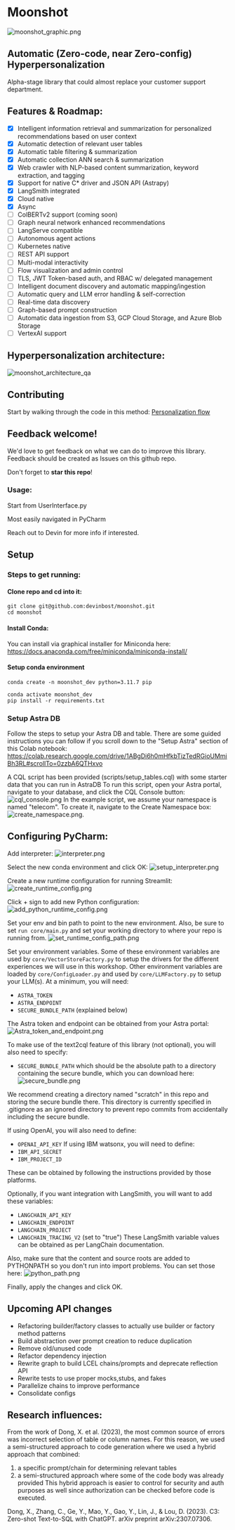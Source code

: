 # Moonshot
![moonshot_graphic.png](img%2Fmoonshot_graphic.png)

## Automatic (Zero-code, near Zero-config) Hyperpersonalization

Alpha-stage library that could almost replace your customer support department.
## Features & Roadmap:
- [x] Intelligent information retrieval and summarization for personalized recommendations based on user context
- [x] Automatic detection of relevant user tables
- [x] Automatic table filtering & summarization
- [x] Automatic collection ANN search & summarization
- [x] Web crawler with NLP-based content summarization, keyword extraction, and tagging
- [x] Support for native C* driver and JSON API (Astrapy)
- [x] LangSmith integrated
- [x] Cloud native
- [x] Async
- [ ] ColBERTv2 support (coming soon)
- [ ] Graph neural network enhanced recommendations
- [ ] LangServe compatible
- [ ] Autonomous agent actions
- [ ] Kubernetes native
- [ ] REST API support
- [ ] Multi-modal interactivity
- [ ] Flow visualization and admin control
- [ ] TLS, JWT Token-based auth, and RBAC w/ delegated management
- [ ] Intelligent document discovery and automatic mapping/ingestion
- [ ] Automatic query and LLM error handling & self-correction
- [ ] Real-time data discovery
- [ ] Graph-based prompt construction
- [ ] Automatic data ingestion from S3, GCP Cloud Storage, and Azure Blob Storage
- [ ] VertexAI support

## Hyperpersonalization architecture:
![moonshot_architecture_qa](img/moonshot_architecture_qa.png)

## Contributing
Start by walking through the code in this method: [Personalization flow](https://github.com/devinbost/moonshot/blob/a62c38e8c68e88d78545797560cf3e760d17f87e/Chatbot.py#L178) 

## Feedback welcome!
We'd love to get feedback on what we can do to improve this library. 
Feedback should be created as Issues on this github repo.

Don't forget to **star this repo**!
### Usage:
Start from UserInterface.py

Most easily navigated in PyCharm

Reach out to Devin for more info if interested.

## Setup

### Steps to get running:

#### Clone repo and cd into it:
```commandline
git clone git@github.com:devinbost/moonshot.git
cd moonshot
```

#### Install Conda:
You can install via graphical installer for Miniconda here: https://docs.anaconda.com/free/miniconda/miniconda-install/

#### Setup conda environment
```commandline
conda create -n moonshot_dev python=3.11.7 pip 
```
```commandline
conda activate moonshot_dev
pip install -r requirements.txt
```

### Setup Astra DB
Follow the steps to setup your Astra DB and table. There are some guided instructions you can follow if you scroll down to the "Setup Astra" section of this Colab notebook:
https://colab.research.google.com/drive/1ABgDi6h0mHfkbTizTedRGioUMmiBh3RL#scrollTo=0zzbA6QTHxvo

A CQL script has been provided (scripts/setup_tables.cql) with some starter data that you can run in AstraDB
To run this script, open your Astra portal, navigate to your database, and click the CQL Console button:
![cql_console.png](img/cql_console.png)
In the example script, we assume your namespace is named "telecom". To create it, navigate to the Create Namespace box:
![create_namespace.png](img/create_namespace.png).

## Configuring PyCharm:
Add interpreter:
![interpreter.png](img/interpreter.png)

Select the new conda environment and click OK:
![setup_interpreter.png](img/setup_interpreter.png)

Create a new runtime configuration for running Streamlit:
![create_runtime_config.png](img/create_runtime_config.png)

Click + sign to add new Python configuration:
![add_python_runtime_config.png](img/add_python_runtime_config.png)

Set your env and bin path to point to the new environment.
Also, be sure to set `run core/main.py` and set your working directory to where your repo is running from.
![set_runtime_config_path.png](img/set_runtime_config_path.png)

Set your environment variables.
Some of these environment variables are used by `core/VectorStoreFactory.py` to setup the drivers for the different experiences we will use in this workshop.
Other environment variables are loaded by `core/ConfigLoader.py` and used by `core/LLMFactory.py` to setup your LLM(s).
At a minimum, you will need:
- `ASTRA_TOKEN`
- `ASTRA_ENDPOINT`
- `SECURE_BUNDLE_PATH` (explained below)

The Astra token and endpoint can be obtained from your Astra portal:
![Astra_token_and_endpoint.png](img/Astra_token_and_endpoint.png)

To make use of the text2cql feature of this library (not optional), you will also need to specify:
- `SECURE_BUNDLE_PATH`
which should be the absolute path to a directory containing the secure bundle, which you can download here:
![secure_bundle.png](img/secure_bundle.png)

We recommend creating a directory named "scratch" in this repo and storing the secure bundle there.
This directory is currently specified in .gitignore as an ignored directory to prevent repo commits from accidentally including the secure bundle.

If using OpenAI, you will also need to define:
- `OPENAI_API_KEY`
If using IBM watsonx, you will need to define:
- `IBM_API_SECRET`
- `IBM_PROJECT_ID`

These can be obtained by following the instructions provided by those platforms.

Optionally, if you want integration with LangSmith, you will want to add these variables:
- `LANGCHAIN_API_KEY`
- `LANGCHAIN_ENDPOINT`
- `LANGCHAIN_PROJECT`
- `LANGCHAIN_TRACING_V2` (set to "true")
These LangSmith variable values can be obtained as per LangChain documentation. 

Also, make sure that the content and source roots are added to PYTHONPATH so you don't run into import problems.
You can set those here:
![python_path.png](img/python_path.png)

Finally, apply the changes and click OK.


## Upcoming API changes
- Refactoring builder/factory classes to actually use builder or factory method patterns
- Build abstraction over prompt creation to reduce duplication
- Remove old/unused code
- Refactor dependency injection
- Rewrite graph to build LCEL chains/prompts and deprecate reflection API
- Rewrite tests to use proper mocks,stubs, and fakes 
- Parallelize chains to improve performance
- Consolidate configs


## Research influences:
From the work of Dong, X. et al. (2023), the most common source of errors was incorrect selection of table or column names. 
For this reason, we used a semi-structured approach to code generation where we used a hybrid approach that combined:
1. a specific prompt/chain for determining relevant tables 
2. a semi-structured approach where some of the code body was already provided
This hybrid approach is easier to control for security and auth purposes as well since authorization can be checked before code is executed.

Dong, X., Zhang, C., Ge, Y., Mao, Y., Gao, Y., Lin, J., & Lou, D. (2023). C3: Zero-shot Text-to-SQL with ChatGPT. arXiv preprint arXiv:2307.07306.

